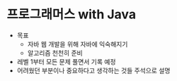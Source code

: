 # 프로그래머스 with Java
- 목표
  - 자바 웹 개발을 위해 자바에 익숙해지기 
  - 알고리즘 천천히 준비
- 레벨 1부터 모든 문제 풀면서 기록 예정
- 어려웠던 부분이나 중요하다고 생각하는 것들 주석으로 설명